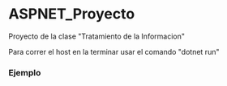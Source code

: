 # ASPNET_Proyecto
 Proyecto de la clase "Tratamiento de la Informacion"


Para correr el host en la terminar usar el comando "dotnet run"

### Ejemplo

<img href = "https://imgur.com/a/3rFNcn7" width = "300">
